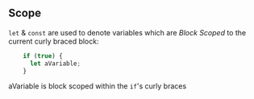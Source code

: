 ## Scope

`let` & `const` are used to denote variables which are *Block Scoped* to the
current curly braced block:
```javascript
    if (true) {
      let aVariable;
    }
```

aVariable is block scoped within the `if`'s curly braces


